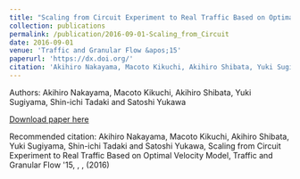 ```yaml
---
title: "Scaling from Circuit Experiment to Real Traffic Based on Optimal Velocity Model"
collection: publications
permalink: /publication/2016-09-01-Scaling_from_Circuit
date: 2016-09-01
venue: 'Traffic and Granular Flow &apos;15'
paperurl: 'https://dx.doi.org/'
citation: 'Akihiro Nakayama, Macoto Kikuchi, Akihiro Shibata, Yuki Sugiyama, Shin-ichi Tadaki and Satoshi Yukawa, Scaling from Circuit Experiment to Real Traffic Based on Optimal Velocity Model, Traffic and Granular Flow &apos;15, <b></b>, , (2016)'
---
```


Authors: Akihiro Nakayama, Macoto Kikuchi, Akihiro Shibata, Yuki Sugiyama, Shin-ichi Tadaki and Satoshi Yukawa


<a href='https://dx.doi.org/'>Download paper here</a>

Recommended citation: Akihiro Nakayama, Macoto Kikuchi, Akihiro Shibata, Yuki Sugiyama, Shin-ichi Tadaki and Satoshi Yukawa, Scaling from Circuit Experiment to Real Traffic Based on Optimal Velocity Model, Traffic and Granular Flow '15, <b></b>, , (2016)